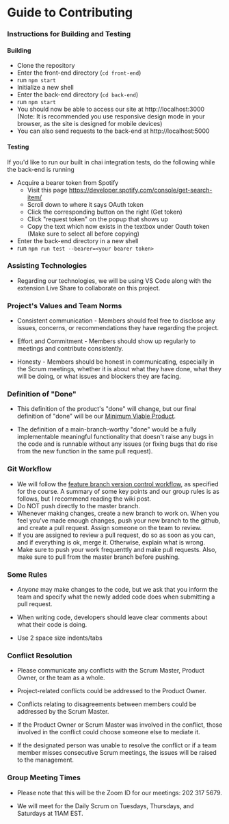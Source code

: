 # Guide to Contributing

### Instructions for Building and Testing

#### Building

- Clone the repository 
- Enter the front-end directory (`cd front-end`)
- run `npm start`
- Initialize a new shell
- Enter the back-end directory (`cd back-end`)
- run `npm start`
- You should now be able to access our site at http://localhost:3000 (Note: It is recommended you use responsive design mode in your browser, as the site is designed for mobile devices)
- You can also send requests to the back-end at http://localhost:5000

#### Testing

If you'd like to run our built in chai integration tests, do the following while the back-end is running
- Acquire a bearer token from Spotify
    - Visit this page https://developer.spotify.com/console/get-search-item/
    - Scroll down to where it says OAuth token
    - Click the corresponding button on the right (Get token)
    - Click "request token" on the popup that shows up
    - Copy the text which now exists in the textbox under Oauth token (Make sure to select all before copying)
- Enter the back-end directory in a new shell
- run `npm run test --bearer=<your bearer token>`

### Assisting Technologies

- Regarding our technologies, we will be using VS Code along with the extension Live Share to collaborate on this project.

### Project's Values and Team Norms

- Consistent communication - Members should feel free to disclose any issues, concerns, or recommendations they have regarding the project.

- Effort and Commitment - Members should show up regularly to meetings and contribute consistently.

- Honesty - Members should be honest in communicating, especially in the Scrum meetings, whether it is about what they have done, what they will be doing, or what issues and blockers they are facing.

### Definition of "**Done**"

- This definition of the product's "done" will change, but our final definition of "done" will be our [Minimum Viable Product](./ProductVisionStatement.md).

- The definition of a main-branch-worthy "done" would be a fully implementable meaningful functionality that doesn't raise any bugs in the code and is runnable without any issues (or fixing bugs that do rise from the new function in the same pull request).

### Git Workflow

- We will follow the [feature branch version control workflow](https://knowledge.kitchen/Feature_branch_version_control_workflow), as specified for the course. A summary of some key points and our group rules is as follows, but I recommend reading the wiki post.
- Do NOT push directly to the master branch.
- Whenever making changes, create a new branch to work on. When you feel you've made enough changes, push your new branch to the github, and create a pull request. Assign someone on the team to review.
- If you are assigned to review a pull request, do so as soon as you can, and if everything is ok, merge it. Otherwise, explain what is wrong.
- Make sure to push your work frequenttly and make pull requests. Also, make sure to pull from the master branch before pushing.

### Some Rules

- _Anyone_ may make changes to the code, but we ask that you inform the team and specify what the newly added code does when submitting a pull request.

- When writing code, developers should leave clear comments about what their code is doing.

- Use 2 space size indents/tabs

### Conflict Resolution

- Please communicate any conflicts with the Scrum Master, Product Owner, or the team as a whole.

- Project-related conflicts could be addressed to the Product Owner.

- Conflicts relating to disagreements between members could be addressed by the Scrum Master.

- If the Product Owner or Scrum Master was involved in the conflict, those involved in the conflict could choose someone else to mediate it.

- If the designated person was unable to resolve the conflict or if a team member misses consecutive Scrum meetings, the issues will be raised to the management.

### Group Meeting Times

- Please note that this will be the Zoom ID for our meetings: 202 317 5679.

- We will meet for the Daily Scrum on Tuesdays, Thursdays, and Saturdays at 11AM EST.

